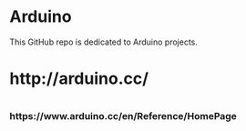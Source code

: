 # Arduino
This GitHub repo is dedicated to Arduino projects.

<H1>
http://arduino.cc/
<H1>

<h3>
https://www.arduino.cc/en/Reference/HomePage
</h3>